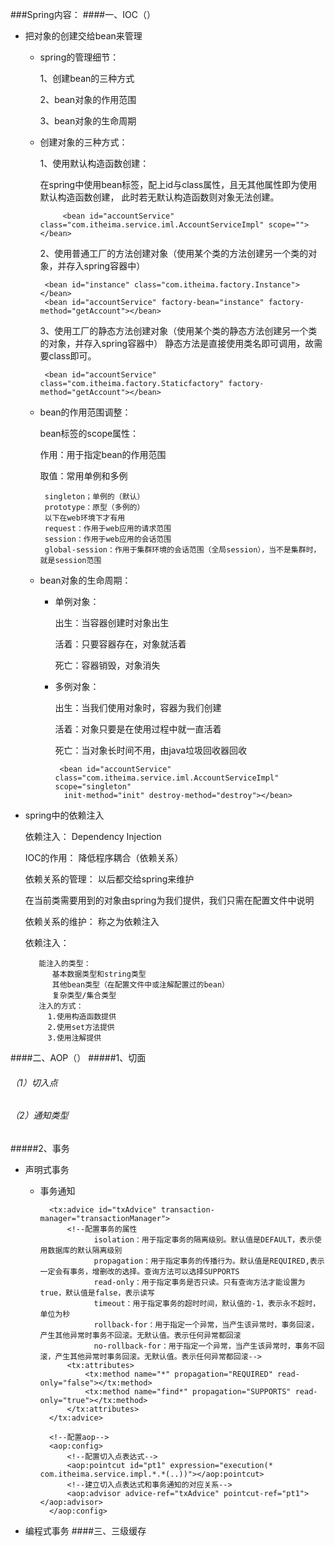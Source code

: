 ###Spring内容：
####一、IOC（）
  * 把对象的创建交给bean来管理
     * spring的管理细节：
     
          1、创建bean的三种方式
          
          2、bean对象的作用范围
          
          3、bean对象的生命周期
     * 创建对象的三种方式：
     
       1、使用默认构造函数创建：
                    
          在spring中使用bean标签，配上id与class属性，且无其他属性即为使用默认构造函数创建，
          此时若无默认构造函数则对象无法创建。
                
                <bean id="accountService" class="com.itheima.service.iml.AccountServiceImpl" scope=""></bean>

       2、使用普通工厂的方法创建对象（使用某个类的方法创建另一个类的对象，并存入spring容器中）
            
            <bean id="instance" class="com.itheima.factory.Instance"></bean>
            <bean id="accountService" factory-bean="instance" factory-method="getAccount"></bean>
    
       3、使用工厂的静态方法创建对象（使用某个类的静态方法创建另一个类的对象，并存入spring容器中）
        静态方法是直接使用类名即可调用，故需要class即可。
           
            <bean id="accountService" class="com.itheima.factory.Staticfactory" factory-method="getAccount"></bean>
  
     * bean的作用范围调整：

       bean标签的scope属性：
       
       作用：用于指定bean的作用范围
       
       取值：常用单例和多例
       
            singleton；单例的（默认）
            prototype：原型（多例的）
            以下在web环境下才有用
            request：作用于web应用的请求范围
            session：作用于web应用的会话范围
            global-session：作用于集群环境的会话范围（全局session），当不是集群时，就是session范围
  
     * bean对象的生命周期：
     
       * 单例对象：
        
         出生：当容器创建时对象出生
         
         活着：只要容器存在，对象就活着
         
         死亡：容器销毁，对象消失
         
       * 多例对象：
       
           出生：当我们使用对象时，容器为我们创建
           
           活着：对象只要是在使用过程中就一直活着
           
           死亡：当对象长时间不用，由java垃圾回收器回收

              <bean id="accountService" class="com.itheima.service.iml.AccountServiceImpl" scope="singleton"
               init-method="init" destroy-method="destroy"></bean>
               
               
  * spring中的依赖注入
  
       依赖注入：
           Dependency Injection
           
       IOC的作用：
           降低程序耦合（依赖关系）
           
       依赖关系的管理：
          以后都交给spring来维护
       
       在当前类需要用到的对象由spring为我们提供，我们只需在配置文件中说明
        
       依赖关系的维护：
       称之为依赖注入
       
       依赖注入：
       
           能注入的类型：
              基本数据类型和string类型
              其他bean类型（在配置文件中或注解配置过的bean）
              复杂类型/集合类型
           注入的方式：
             1.使用构造函数提供
             2.使用set方法提供
             3.使用注解提供
####二、AOP（）
#####1、切面
###### （1）切入点
######  （2）通知类型
#####2、事务
  * 声明式事务
    * 事务通知
    
    
            <tx:advice id="txAdvice" transaction-manager="transactionManager">
                <!--配置事务的属性
                      isolation：用于指定事务的隔离级别。默认值是DEFAULT，表示使用数据库的默认隔离级别
                      propagation：用于指定事务的传播行为。默认值是REQUIRED,表示一定会有事务，增删改的选择。查询方法可以选择SUPPORTS
                      read-only：用于指定事务是否只读。只有查询方法才能设置为true，默认值是false，表示读写
                      timeout：用于指定事务的超时时间，默认值的-1，表示永不超时，单位为秒
                      rollback-for：用于指定一个异常，当产生该异常时，事务回滚，产生其他异常时事务不回滚。无默认值。表示任何异常都回滚
                      no-rollback-for：用于指定一个异常，当产生该异常时，事务不回滚，产生其他异常时事务回滚。无默认值。表示任何异常都回滚-->
                <tx:attributes>
                    <tx:method name="*" propagation="REQUIRED" read-only="false"></tx:method>
                    <tx:method name="find*" propagation="SUPPORTS" read-only="true"></tx:method>
                </tx:attributes>
            </tx:advice>
        
            <!--配置aop-->
            <aop:config>
                <!--配置切入点表达式-->
                <aop:pointcut id="pt1" expression="execution(* com.itheima.service.impl.*.*(..))"></aop:pointcut>
                <!--建立切入点表达式和事务通知的对应关系-->
                <aop:advisor advice-ref="txAdvice" pointcut-ref="pt1"></aop:advisor>
            </aop:config>
  * 编程式事务
####三、三级缓存
